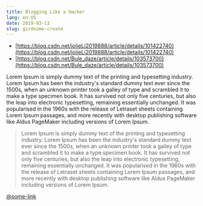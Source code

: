 ```yaml
---
title: Blogging Like a Hacker
lang: en-US
date: 2019-03-13
slug: girdsome-create
---
```


- [https://blog.csdn.net/jolieLi2019888/article/details/101422740](https://blog.csdn.net/jolieLi2019888/article/details/101422740)
- [https://blog.csdn.net/Bule_daze/article/details/103573700](https://blog.csdn.net/Bule_daze/article/details/103573700)

Lorem Ipsum is simply dummy text of the printing and typesetting industry. Lorem Ipsum has been the industry's standard dummy text ever since the 1500s, when an unknown printer took a galley of type and scrambled it to make a type specimen book. It has survived not only five centuries, but also the leap into electronic typesetting, remaining essentially unchanged. It was popularised in the 1960s with the release of Letraset sheets containing Lorem Ipsum passages, and more recently with desktop publishing software like Aldus PageMaker including versions of Lorem Ipsum.

> Lorem Ipsum is simply dummy text of the printing and typesetting industry. Lorem Ipsum has been the industry's standard dummy text ever since the 1500s, when an unknown printer took a galley of type and scrambled it to make a type specimen book. It has survived not only five centuries, but also the leap into electronic typesetting, remaining essentially unchanged. It was popularised in the 1960s with the release of Letraset sheets containing Lorem Ipsum passages, and more recently with desktop publishing software like Aldus PageMaker including versions of Lorem Ipsum.

[@some-link](https://lipsum.com/)